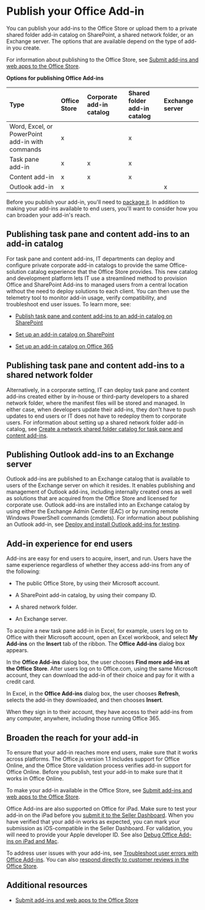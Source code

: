 
# Publish your Office Add-in


You can publish your add-ins to the Office Store or upload them to a private shared folder add-in catalog on SharePoint, a shared network folder, or an Exchange server. The options that are available depend on the type of add-in you create. 

For information about publishing to the Office Store, see [Submit add-ins and web apps to the Office Store](http://msdn.microsoft.com/library/ff075782-1303-4517-91cc-b3d730e9b9ae%28Office.15%29.aspx). 


**Options for publishing Office Add-ins**


|**Type**|**Office Store**|**Corporate add-in catalog**|**Shared folder add-in catalog**|**Exchange server**|
|:-----|:-----|:-----|:-----|:-----|
|Word, Excel, or PowerPoint add-in with commands|x||x||
|Task pane add-in|x|x|x||
|Content add-in|x|x|x||
|Outlook add-in|x|||x|
Before you publish your add-in, you'll need to [package it](../publish/package-your-add-in-using-napa-or-visual-studio.md). In addition to making your add-ins available to end users, you'll want to consider how you can broaden your add-in's reach.


## Publishing task pane and content add-ins to an add-in catalog


For task pane and content add-ins, IT departments can deploy and configure private corporate add-in catalogs to provide the same Office-solution catalog experience that the Office Store provides. This new catalog and development platform lets IT use a streamlined method to provision Office and SharePoint Add-ins to managed users from a central location without the need to deploy solutions to each client. You can then use the telemetry tool to monitor add-in usage, verify compatibility, and troubleshoot end user issues. To learn more, see: 


- [Publish task pane and content add-ins to an add-in catalog on SharePoint](../publish/publish-task-pane-and-content-add-ins-to-an-add-in-catalog.md)
    
- [Set up an add-in catalog on SharePoint](../publish/set-up-an-add-in-catalog-on-sharepoint.md)
    
- [Set up an add-in catalog on Office 365](../publish/set-up-an-add-in-catalog-on-office-365.md)
    

## Publishing task pane and content add-ins to a shared network folder


Alternatively, in a corporate setting, IT can deploy task pane and content add-ins created either by in-house or third-party developers to a shared network folder, where the manifest files will be stored and managed. In either case, when developers update their add-ins, they don't have to push updates to end users or IT does not have to redeploy them to corporate users. For information about setting up a shared network folder add-in catalog, see [Create a network shared folder catalog for task pane and content add-ins](../publish/create-a-network-shared-folder-catalog-for-task-pane-and-content-add-ins.md).


## Publishing Outlook add-ins to an Exchange server


Outlook add-ins are published to an Exchange catalog that is available to users of the Exchange server on which it resides. It enables publishing and management of Outlook add-ins, including internally created ones as well as solutions that are acquired from the Office Store and licensed for corporate use. Outlook add-ins are installed into an Exchange catalog by using either the Exchange Admin Center (EAC) or by running remote Windows PowerShell commands (cmdlets). For information about publishing an Outlook add-in, see [Deploy and install Outlook add-ins for testing](../outlook/testing-and-tips.md).


## Add-in experience for end users


Add-ins are easy for end users to acquire, insert, and run. Users have the same experience regardless of whether they access add-ins from any of the following:


- The public Office Store, by using their Microsoft account.
    
- A SharePoint add-in catalog, by using their company ID.
    
- A shared network folder.
    
- An Exchange server.
    
To acquire a new task pane add-in in Excel, for example, users log on to Office with their Microsoft account, open an Excel workbook, and select  **My Add-ins** on the **Insert** tab of the ribbon. The **Office Add-ins** dialog box appears.

In the  **Office Add-ins** dialog box, the user chooses **Find more add-ins at the Office Store**. After users log on to Office.com, using the same Microsoft account, they can download the add-in of their choice and pay for it with a credit card.

In Excel, in the  **Office Add-ins** dialog box, the user chooses **Refresh**, selects the add-in they downloaded, and then chooses  **Insert**.

When they sign in to their account, they have access to their add-ins from any computer, anywhere, including those running Office 365.


## Broaden the reach for your add-in


To ensure that your add-in reaches more end users, make sure that it works across platforms. The Office.js version 1.1 includes support for Office Online, and the Office Store validation process verifies add-in support for Office Online. Before you publish, test your add-in to make sure that it works in Office Online.

To make your add-in available in the Office Store, see [Submit add-ins and web apps to the Office Store](http://msdn.microsoft.com/library/ff075782-1303-4517-91cc-b3d730e9b9ae%28Office.15%29.aspx).

Office Add-ins are also supported on Office for iPad. Make sure to test your add-in on the iPad before you [ submit it to the Seller Dashboard](http://msdn.microsoft.com/library/260ef238-0be4-42d6-ba15-1249a8e2ff12%28Office.15%29.aspx). When you have verified that your add-in works as expected, you can mark your submission as iOS-compatible in the Seller Dashboard. For validation, you will need to provide your Apple developer ID. See also [Debug Office Add-ins on iPad and Mac](../testing/debug-office-add-ins-on-ipad-and-mac.md).

To address user issues with your add-ins, see [Troubleshoot user errors with Office Add-ins](../testing/testing-and-troubleshooting.md). You can also [respond directly to customer reviews in the Office Store](https://msdn.microsoft.com/library/jj635874.aspx).




## Additional resources

- [Submit add-ins and web apps to the Office Store](http://msdn.microsoft.com/library/ff075782-1303-4517-91cc-b3d730e9b9ae%28Office.15%29.aspx)

    


